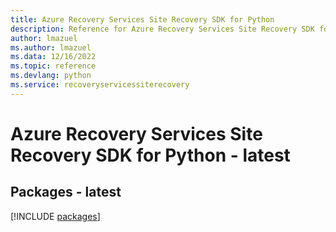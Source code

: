 ```yaml
---
title: Azure Recovery Services Site Recovery SDK for Python
description: Reference for Azure Recovery Services Site Recovery SDK for Python
author: lmazuel
ms.author: lmazuel
ms.data: 12/16/2022
ms.topic: reference
ms.devlang: python
ms.service: recoveryservicessiterecovery
---
```

# Azure Recovery Services Site Recovery SDK for Python - latest
## Packages - latest
[!INCLUDE [packages](recovery-services-site-recovery-index.md)]